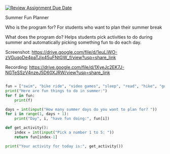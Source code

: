 [![Review Assignment Due Date](https://classroom.github.com/assets/deadline-readme-button-22041afd0340ce965d47ae6ef1cefeee28c7c493a6346c4f15d667ab976d596c.svg)](https://classroom.github.com/a/DpCY8B3G)

Summer Fun Planner

Who is the program for?
For students who want to plan their summer break

What does the program do?
Helps students pick activities to do during summer and automatically picking something fun to do each day.

Screenshot:
https://drive.google.com/file/d/1euLiWO-zVGuqoDe4paTJjx45uFNtGW_f/view?usp=share_link

Recording:
https://drive.google.com/file/d/1XyeJc2EK7J-NGTeSSzV4nzeJ5D60XJRW/view?usp=share_link

```python

fun = ["swim", "bike ride", "video games", "sleep", "read", "hike", "go to beach"]
print("Here are fun things to do in summer:")
for f in fun:
    print(f)

days = int(input("How many summer days do you want to plan for? "))
for i in range(1, days + 1):
    print("Day", i, "have fun doing:", fun[i])

def get_activity():
    index = int(input("Pick a number 1 to 5: "))
    return fun[index-1]

print("Your activity for today is:", get_activity())

```
